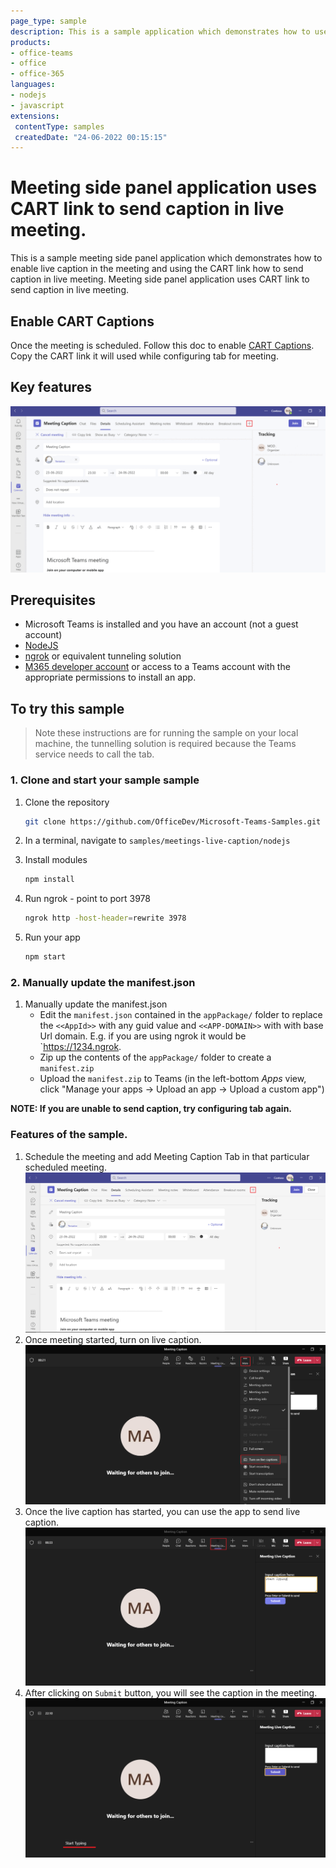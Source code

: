```yaml
---
page_type: sample
description: This is a sample application which demonstrates how to use CART link to send live captions in the meeting.
products:
- office-teams
- office
- office-365
languages:
- nodejs
- javascript
extensions:
 contentType: samples
 createdDate: "24-06-2022 00:15:15"
---
```


# Meeting side panel application uses CART link to send caption in live meeting.

This is a sample meeting side panel application which demonstrates how to enable live caption in the meeting and using the CART link how to send caption in live meeting. Meeting side panel application uses CART link to send caption in live meeting.

## Enable CART Captions
Once the meeting is scheduled. Follow this doc to enable [CART Captions](https://support.microsoft.com/office/use-cart-captions-in-a-microsoft-teams-meeting-human-generated-captions-2dd889e8-32a8-4582-98b8-6c96cf14eb47).
Copy the CART link it will used while configuring tab for meeting.

## Key features

![Key Features](Images/MeetingCaption.gif)

## Prerequisites

- Microsoft Teams is installed and you have an account (not a guest account)
-  [NodeJS](https://nodejs.org/en/)
-  [ngrok](https://ngrok.com/) or equivalent tunneling solution
-  [M365 developer account](https://docs.microsoft.com/en-us/microsoftteams/platform/concepts/build-and-test/prepare-your-o365-tenant) or access to a Teams account with the appropriate permissions to install an app.

## To try this sample

> Note these instructions are for running the sample on your local machine, the tunnelling solution is required because
> the Teams service needs to call the tab.

### 1. Clone and start your sample sample
1) Clone the repository

    ```bash
    git clone https://github.com/OfficeDev/Microsoft-Teams-Samples.git
    ```

2) In a terminal, navigate to `samples/meetings-live-caption/nodejs`

3) Install modules

    ```bash
    npm install
    ```
4) Run ngrok - point to port 3978

    ```bash
    ngrok http -host-header=rewrite 3978
    ```
5) Run your app

    ```bash
    npm start
    ```
### 2. Manually update the manifest.json
1. Manually update the manifest.json
    - Edit the `manifest.json` contained in the  `appPackage/` folder to replace the `<<AppId>>` with any guid value and `<<APP-DOMAIN>>` with with base Url domain. E.g. if you are using ngrok it would be `https://1234.ngrok.
    - Zip up the contents of the `appPackage/` folder to create a `manifest.zip`
    - Upload the `manifest.zip` to Teams (in the left-bottom *Apps* view, click "Manage your apps -> Upload an app -> Upload a custom app")

**NOTE: If you are unable to send caption, try configuring tab again.**

### Features of the sample.
1. Schedule the meeting and add Meeting Caption Tab in that particular scheduled meeting.
![Add Tab](Images/AddMeetingCaption.png)
2. Once meeting started, turn on live caption.
![Start live caption](Images/TurnOnLiveCaption.png)
3. Once the live caption has started, you can use the app to send live caption.
![Send live caption](Images/MeetingCaptionSidePanel.png)
4. After clicking on `Submit` button, you will see the caption in the meeting.
![Caption in meeting](Images/LiveCaption.png)

